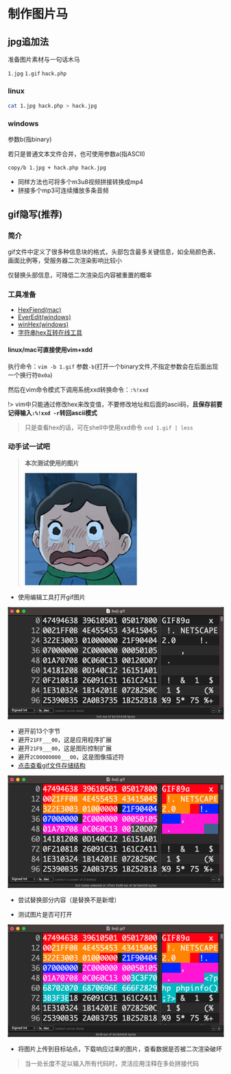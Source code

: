 # 制作图片马

## jpg追加法

准备图片素材与一句话木马

`1.jpg` `1.gif` `hack.php`

### linux

```bash
cat 1.jpg hack.php > hack.jpg
```

### windows

参数b(指binary)

若只是普通文本文件合并，也可使用参数a(指ASCII)

```bash
copy/b 1.jpg + hack.php hack.jpg 
```

- 同样方法也可将多个m3u8视频拼接转换成mp4
- 拼接多个mp3可连续播放多条音频

## gif隐写(推荐)

### 简介

gif文件中定义了很多种信息块的格式，头部包含最多关键信息，如全局颜色表、画面比例等，受服务器二次渲染影响比较小

仅替换头部信息，可降低二次渲染后内容被重置的概率

### 工具准备

- [HexFiend(mac)](https://github.com/HexFiend/HexFiend/releases/tag/v2.14.1)
- [EverEdit(windows)](http://cn.everedit.net/)
- [winHex(windows)](http://www.x-ways.net/winhex/)
- [字符串hex互转在线工具](https://tool.lu/hexstr/)

#### linux/mac可直接使用vim+xdd

执行命令：`vim -b 1.gif` 参数`-b`(打开一个binary文件,不指定参数会在后面出现一个换行符`0x0a`)

然后在vim命令模式下调用系统xxd转换命令：`:%!xxd`

!> vim中只能通过修改hex来改变值，不要修改地址和后面的ascii码，**且保存前要记得输入`:%!xxd -r`转回ascii模式**

> 只是查看hex的话，可在shell中使用xxd命令 `xxd 1.gif | less`

### 动手试一试吧

> **本次测试使用的图片**
> 
> ![boji](img/boji.gif)

- 使用编辑工具打开gif图片

![img.png](img/gifhexop.png)

- 避开前13个字节
- 避开`21FF___00`，这是应用程序扩展
- 避开`21F9___00`，这是图形控制扩展
- 避开`2C00000000___00`，这是图像描述符
- [点击查看gif文件存储结构](/其他/gif文件存储结构)


![img_2.png](img/gifhexavoid.png)

- 尝试替换部分内容（是替换不是新增）

- 测试图片是否可打开

![img.png](img/gifhexcode.png)

- 将图片上传到目标站点，下载响应过来的图片，查看数据是否被二次渲染破坏

> 当一处长度不足以输入所有代码时，灵活应用注释在多处拼接代码
